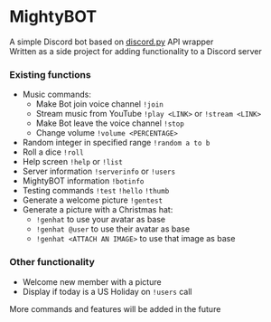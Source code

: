 # MightyBOT

   A simple Discord bot based on [discord.py](https://github.com/Rapptz/discord.py) API wrapper  
   Written as a side project for adding functionality to a Discord server
   
### Existing functions
   - Music commands:
      - Make Bot join voice channel `!join`
      - Stream music from YouTube `!play <LINK>` or `!stream <LINK>`
      - Make Bot leave the voice channel `!stop`
      - Change volume `!volume <PERCENTAGE>`
   - Random integer in specified range `!random a to b`
   - Roll a dice `!roll`
   - Help screen `!help` or `!list`
   - Server information `!serverinfo` or `!users`
   - MightyBOT information `!botinfo`
   - Testing commands `!test` `!hello` `!thumb`
   - Generate a welcome picture `!gentest`
   - Generate a picture with a Christmas hat:
      - `!genhat` to use your avatar as base
      - `!genhat @user` to use their avatar as base
      - `!genhat <ATTACH AN IMAGE>` to use that image as base
   
### Other functionality
   - Welcome new member with a picture
   - Display if today is a US Holiday on `!users` call
   
More commands and features will be added in the future
